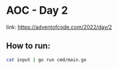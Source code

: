 # AOC - Day 2
link: <https://adventofcode.com/2022/day/2>

## How to run:
~~~ bash
cat input | go run cmd/main.go
~~~
